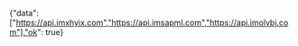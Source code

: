 {"data":["https://api.imxhyix.com","https://api.imsapml.com","https://api.imolvbj.com"],"ok": true}
